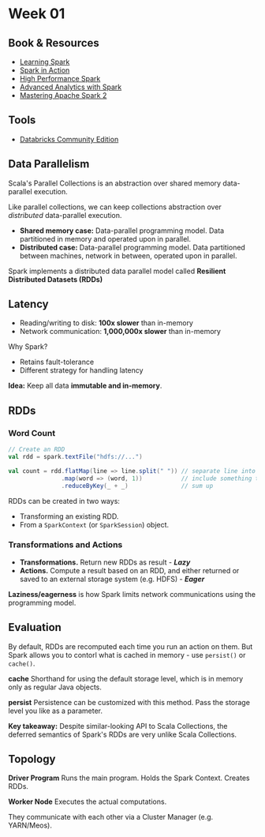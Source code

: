 # Week 01

## Book & Resources

- [Learning Spark](http://shop.oreilly.com/product/0636920028512.do)
- [Spark in Action](https://www.manning.com/books/spark-in-action)
- [High Performance Spark](http://shop.oreilly.com/product/0636920046967.do)
- [Advanced Analytics with Spark](http://shop.oreilly.com/product/0636920035091.do)
- [Mastering Apache Spark 2](https://www.gitbook.com/book/jaceklaskowski/mastering-apache-spark/details)

## Tools

- [Databricks Community Edition](https://community.cloud.databricks.com/)

## Data Parallelism

Scala's Parallel Collections is an abstraction over shared memory
  data-parallel execution.

Like parallel collections, we can keep collections abstraction over
_distributed_ data-parallel execution.

- **Shared memory case:** Data-parallel programming model. Data partitioned in
memory and operated upon in parallel.
- **Distributed case:** Data-parallel programming model. Data partitioned
between machines, network in between, operated upon in parallel.

Spark implements a distributed data parallel model called **Resilient
Distributed Datasets (RDDs)**

## Latency

- Reading/writing to disk: **100x slower** than in-memory
- Network communication: **1,000,000x slower** than in-memory

Why Spark?
- Retains fault-tolerance
- Different strategy for handling latency

**Idea:** Keep all data **immutable and in-memory**.

## RDDs

### Word Count

```scala
// Create an RDD
val rdd = spark.textFile("hdfs://...")

val count = rdd.flatMap(line => line.split(" ")) // separate line into words
               .map(word => (word, 1))           // include something to count
               .reduceByKey(_ + _)               // sum up
```

RDDs can be created in two ways:
- Transforming an existing RDD.
- From a `SparkContext` (or `SparkSession`) object.

### Transformations and Actions

- **Transformations.** Return new RDDs as result -  ***Lazy***
- **Actions.** Compute a result based on an RDD, and either returned or saved
  to an external storage system (e.g. HDFS) - ***Eager***

**Laziness/eagerness** is how Spark limits network communications using the
programming model.

## Evaluation

By default, RDDs are recomputed each time you run an action on them. But Spark
allows you to contorl what is cached in memory -  use `persist()` or `cache()`.

**cache**
Shorthand for using the default storage level, which is in memory only as
regular Java objects.

**persist**
Persistence can be customized with this method. Pass the storage level you
like as a parameter.

**Key takeaway:**
Despite similar-looking API to Scala Collections, the deferred semantics of
Spark's RDDs are very unlike Scala Collections.

## Topology

**Driver Program**
Runs the main program. Holds the Spark Context. Creates RDDs.

**Worker Node**
Executes the actual computations.

They communicate with each other via a Cluster Manager (e.g. YARN/Meos).
